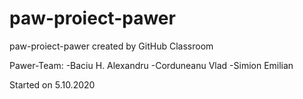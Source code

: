 # paw-proiect-pawer
paw-proiect-pawer created by GitHub Classroom

Pawer-Team:
    -Baciu H. Alexandru
    -Corduneanu Vlad
    -Simion Emilian

Started on 5.10.2020
